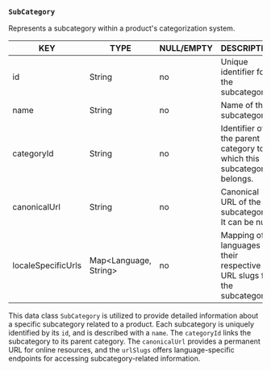 ### `SubCategory`

Represents a subcategory within a product's categorization system.

| KEY                | TYPE                  | NULL/EMPTY | DESCRIPTION                                                             |
|--------------------|-----------------------|------------|-------------------------------------------------------------------------|
| id                 | String                | no         | Unique identifier for the subcategory.                                  |
| name               | String                | no         | Name of the subcategory.                                                |
| categoryId         | String                | no         | Identifier of the parent category to which this subcategory belongs.    |
| canonicalUrl       | String                | no         | Canonical URL of the subcategory. It can be null.                       |
| localeSpecificUrls | Map<Language, String> | no         | Mapping of languages to their respective URL slugs for the subcategory. |

This data class `SubCategory` is utilized to provide detailed information about a specific subcategory related to a product. Each subcategory is uniquely identified by its `id`, and is described with a `name`. The `categoryId` links the subcategory to its parent category. The `canonicalUrl` provides a permanent URL for online resources, and the `urlSlugs` offers language-specific endpoints for accessing subcategory-related information.